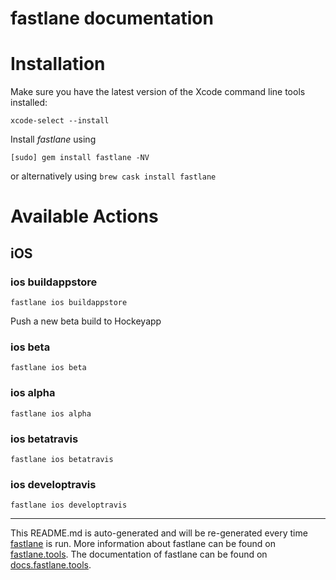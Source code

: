 fastlane documentation
================
# Installation

Make sure you have the latest version of the Xcode command line tools installed:

```
xcode-select --install
```

Install _fastlane_ using
```
[sudo] gem install fastlane -NV
```
or alternatively using `brew cask install fastlane`

# Available Actions
## iOS
### ios buildappstore
```
fastlane ios buildappstore
```
Push a new beta build to Hockeyapp
### ios beta
```
fastlane ios beta
```

### ios alpha
```
fastlane ios alpha
```

### ios betatravis
```
fastlane ios betatravis
```

### ios developtravis
```
fastlane ios developtravis
```


----

This README.md is auto-generated and will be re-generated every time [fastlane](https://fastlane.tools) is run.
More information about fastlane can be found on [fastlane.tools](https://fastlane.tools).
The documentation of fastlane can be found on [docs.fastlane.tools](https://docs.fastlane.tools).

